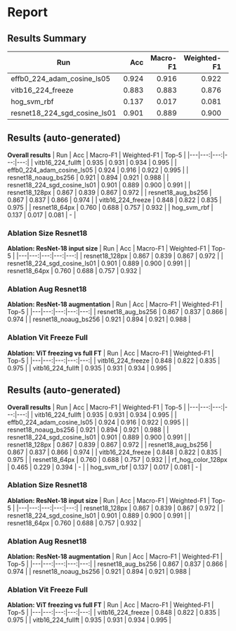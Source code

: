 # Report

## Results Summary

| Run | Acc | Macro-F1 | Weighted-F1 | Top-5 |
|---|---:|---:|---:|---:|
| effb0_224_adam_cosine_ls05 | 0.924 | 0.916 | 0.922 | 0.995 |
| vitb16_224_freeze | 0.883 | 0.883 | 0.876 | 0.982 |
| hog_svm_rbf | 0.137 | 0.017 | 0.081 | - |
| resnet18_224_sgd_cosine_ls01 | 0.901 | 0.889 | 0.900 | 0.991 |

## Results (auto-generated)

**Overall results**
| Run | Acc | Macro-F1 | Weighted-F1 | Top-5 |
|---|---:|---:|---:|---:|
| vitb16_224_fullft | 0.935 | 0.931 | 0.934 | 0.995 |
| effb0_224_adam_cosine_ls05 | 0.924 | 0.916 | 0.922 | 0.995 |
| resnet18_noaug_bs256 | 0.921 | 0.894 | 0.921 | 0.988 |
| resnet18_224_sgd_cosine_ls01 | 0.901 | 0.889 | 0.900 | 0.991 |
| resnet18_128px | 0.867 | 0.839 | 0.867 | 0.972 |
| resnet18_aug_bs256 | 0.867 | 0.837 | 0.866 | 0.974 |
| vitb16_224_freeze | 0.848 | 0.822 | 0.835 | 0.975 |
| resnet18_64px | 0.760 | 0.688 | 0.757 | 0.932 |
| hog_svm_rbf | 0.137 | 0.017 | 0.081 | - |


### Ablation Size Resnet18

**Ablation: ResNet-18 input size**
| Run | Acc | Macro-F1 | Weighted-F1 | Top-5 |
|---|---:|---:|---:|---:|
| resnet18_128px | 0.867 | 0.839 | 0.867 | 0.972 |
| resnet18_224_sgd_cosine_ls01 | 0.901 | 0.889 | 0.900 | 0.991 |
| resnet18_64px | 0.760 | 0.688 | 0.757 | 0.932 |


### Ablation Aug Resnet18

**Ablation: ResNet-18 augmentation**
| Run | Acc | Macro-F1 | Weighted-F1 | Top-5 |
|---|---:|---:|---:|---:|
| resnet18_aug_bs256 | 0.867 | 0.837 | 0.866 | 0.974 |
| resnet18_noaug_bs256 | 0.921 | 0.894 | 0.921 | 0.988 |


### Ablation Vit Freeze Full

**Ablation: ViT freezing vs full FT**
| Run | Acc | Macro-F1 | Weighted-F1 | Top-5 |
|---|---:|---:|---:|---:|
| vitb16_224_freeze | 0.848 | 0.822 | 0.835 | 0.975 |
| vitb16_224_fullft | 0.935 | 0.931 | 0.934 | 0.995 |


## Results (auto-generated)

**Overall results**
| Run | Acc | Macro-F1 | Weighted-F1 | Top-5 |
|---|---:|---:|---:|---:|
| vitb16_224_fullft | 0.935 | 0.931 | 0.934 | 0.995 |
| effb0_224_adam_cosine_ls05 | 0.924 | 0.916 | 0.922 | 0.995 |
| resnet18_noaug_bs256 | 0.921 | 0.894 | 0.921 | 0.988 |
| resnet18_224_sgd_cosine_ls01 | 0.901 | 0.889 | 0.900 | 0.991 |
| resnet18_128px | 0.867 | 0.839 | 0.867 | 0.972 |
| resnet18_aug_bs256 | 0.867 | 0.837 | 0.866 | 0.974 |
| vitb16_224_freeze | 0.848 | 0.822 | 0.835 | 0.975 |
| resnet18_64px | 0.760 | 0.688 | 0.757 | 0.932 |
| rf_hog_color_128px | 0.465 | 0.229 | 0.394 | - |
| hog_svm_rbf | 0.137 | 0.017 | 0.081 | - |


### Ablation Size Resnet18

**Ablation: ResNet-18 input size**
| Run | Acc | Macro-F1 | Weighted-F1 | Top-5 |
|---|---:|---:|---:|---:|
| resnet18_128px | 0.867 | 0.839 | 0.867 | 0.972 |
| resnet18_224_sgd_cosine_ls01 | 0.901 | 0.889 | 0.900 | 0.991 |
| resnet18_64px | 0.760 | 0.688 | 0.757 | 0.932 |


### Ablation Aug Resnet18

**Ablation: ResNet-18 augmentation**
| Run | Acc | Macro-F1 | Weighted-F1 | Top-5 |
|---|---:|---:|---:|---:|
| resnet18_aug_bs256 | 0.867 | 0.837 | 0.866 | 0.974 |
| resnet18_noaug_bs256 | 0.921 | 0.894 | 0.921 | 0.988 |


### Ablation Vit Freeze Full

**Ablation: ViT freezing vs full FT**
| Run | Acc | Macro-F1 | Weighted-F1 | Top-5 |
|---|---:|---:|---:|---:|
| vitb16_224_freeze | 0.848 | 0.822 | 0.835 | 0.975 |
| vitb16_224_fullft | 0.935 | 0.931 | 0.934 | 0.995 |

